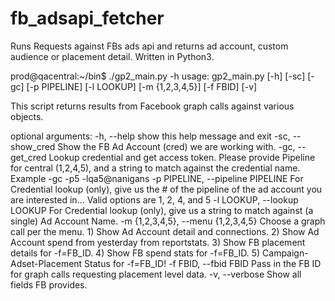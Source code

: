 # fb_adsapi_fetcher
Runs Requests against FBs ads api and returns ad account, custom audience or placement detail.
Written in Python3.

prod@qacentral:~/bin$ ./gp2_main.py -h
usage: gp2_main.py [-h] [-sc] [-gc] [-p PIPELINE] [-l LOOKUP] [-m {1,2,3,4,5}]
                   [-f FBID] [-v]

This script returns results from Facebook graph calls against various objects.

optional arguments:
  -h, --help            show this help message and exit
  -sc, --show_cred      Show the FB Ad Account (cred) we are working with.
  -gc, --get_cred       Lookup credential and get access token. Please provide Pipeline for central (1,2,4,5), and a string
                        to match against the credential name. Example -gc -p5 -lqa5@nanigans
  -p PIPELINE, --pipeline PIPELINE
                        For Credential lookup (only), give us the # of the pipeline of the ad account you are interested in...
                        Valid options are 1, 2, 4, and 5
  -l LOOKUP, --lookup LOOKUP
                        For Credential lookup (only), give us a string to match against (a single) Ad Account Name.
  -m {1,2,3,4,5}, --menu {1,2,3,4,5}
                        Choose a graph call per the menu.
                        1) Show Ad Account detail and connections.
                        2) Show Ad Account spend from yesterday from reportstats.
                        3) Show FB placement details for -f=FB_ID.
                        4) Show FB spend stats for -f=FB_ID.
                        5) Campaign-Adset-Placement Status for -f=FB_ID!
  -f FBID, --fbid FBID  Pass in the FB ID for graph calls requesting placement level data.
  -v, --verbose         Show all fields FB provides.

